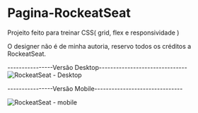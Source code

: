 # Pagina-RockeatSeat
Projeito feito para treinar CSS( grid, flex e responsividade )

O designer não é de minha autoria, reservo todos os créditos a RockeatSeat.

----------------Versão Desktop-------------------------------
![RockeatSeat - Desktop](https://user-images.githubusercontent.com/83383626/123682089-8eb56780-d818-11eb-8ab5-ced9c55d4708.png)



----------------Versão Mobile-------------------------------


![RockeatSeat - mobile](https://user-images.githubusercontent.com/83383626/123682120-970da280-d818-11eb-8fb3-f385a2848e19.png)

